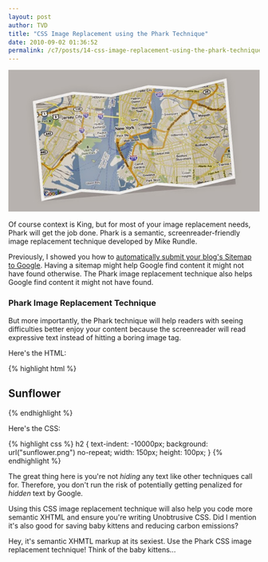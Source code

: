 ```yaml
---
layout: post
author: TVD
title: "CSS Image Replacement using the Phark Technique"
date: 2010-09-02 01:36:52
permalink: /c7/posts/14-css-image-replacement-using-the-phark-technique
---
```


![css-phark](/c7/static/css-phark.jpg)

Of course context is King, but for most of your image replacement needs, Phark will get the job done. Phark is a semantic, screenreader-friendly image replacement technique developed by Mike Rundle.

Previously, I showed you how to [automatically submit your blog's Sitemap to Google][1]. Having a sitemap might help Google find content it might not have found otherwise. The Phark image replacement technique also helps Google find content it might not have found.

### Phark Image Replacement Technique

But more importantly, the Phark technique  will help readers with seeing difficulties better enjoy your content because the screenreader will read expressive text instead of hitting a boring image tag.

Here's the HTML:

{% highlight html %}
<h2>
  Sunflower
</h2>
{% endhighlight %}

Here's the CSS:

{% highlight css %}
h2 {
  text-indent: -10000px;
  background: url("sunflower.png") no-repeat;
  width: 150px;
  height: 100px;
}
{% endhighlight %}

The great thing here is you're not *hiding* any text like other techniques call for. Therefore, you don't run the risk of potentially getting penalized for *hidden* text by Google.

Using this CSS image replacement technique will also help you code more semantic XHTML and ensure you're writing Unobtrusive CSS. Did I mention it's also good for saving baby kittens and reducing carbon emissions?

Hey, it's semantic XHMTL markup at its sexiest. Use the Phark CSS image replacement technique! Think of the baby kittens...


  [1]: https://techoctave.com/posts/10-scream-seo-karma-with-a-google-sitemap-for-your-rails-blog
